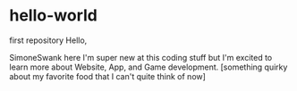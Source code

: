 # hello-world
first repository
Hello,

SimoneSwank here I'm super new at this coding stuff but I'm excited to learn more about Website, App, and Game development.
[something quirky about my favorite food that I can't quite think of now]
